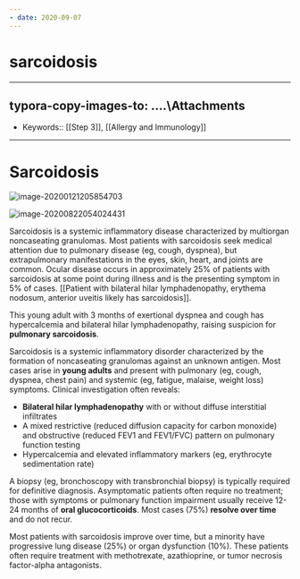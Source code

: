 ```yaml
---
- date: 2020-09-07
---
```


# sarcoidosis
---

## typora-copy-images-to: ....\Attachments

- Keywords:: [[Step 3]], [[Allergy and Immunology]]
---

# Sarcoidosis

<!-- sarcoidosis population, sx, dx, rx, prognosis -->

![image-20200121205854703](https://photos.thisispiggy.com/file/wikiFiles/image-20200121205854703.png)

![image-20200822054024431](https://photos.thisispiggy.com/file/wikiFiles/image-20200822054024431.png)

Sarcoidosis is a systemic inflammatory disease characterized by multiorgan noncaseating granulomas.  Most patients with sarcoidosis seek medical attention due to pulmonary disease (eg, cough, dyspnea), but extrapulmonary manifestations in the eyes, skin, heart, and joints are common.  Ocular disease occurs in approximately 25% of patients with sarcoidosis at some point during illness and is the presenting symptom in 5% of cases. [[Patient with bilateral hilar lymphadenopathy, erythema nodosum, anterior uveitis likely has sarcoidosis]].

This young adult with 3 months of exertional dyspnea and cough has hypercalcemia and bilateral hilar lymphadenopathy,  raising suspicion for **pulmonary sarcoidosis**.

Sarcoidosis is a systemic inflammatory disorder characterized by the formation of  noncaseating granulomas against an unknown antigen. Most cases arise in **young adults** and present with pulmonary (eg, cough,  dyspnea, chest pain) and systemic (eg, fatigue, malaise, weight loss)  symptoms. Clinical investigation often reveals:

- **Bilateral hilar lymphadenopathy** with or without diffuse interstitial infiltrates
- A mixed restrictive (reduced diffusion capacity for carbon monoxide) and  obstructive (reduced FEV1 and FEV1/FVC) pattern on pulmonary function  testing
- Hypercalcemia and elevated inflammatory markers (eg, erythrocyte sedimentation rate)

A biopsy (eg, bronchoscopy with transbronchial biopsy) is typically  required for definitive diagnosis. Asymptomatic patients often require  no treatment; those with symptoms or pulmonary function impairment  usually receive 12-24 months of **oral glucocorticoids**. Most cases (75%) **resolve over time** and do not recur.

Most patients with sarcoidosis improve over time, but a minority have  progressive lung disease (25%) or organ dysfunction (10%). These  patients often require treatment with methotrexate, azathioprine, or  tumor necrosis factor-alpha antagonists.
